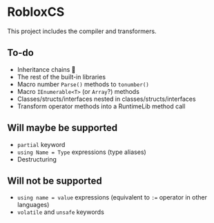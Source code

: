 ﻿# RobloxCS
This project includes the compiler and transformers.

## To-do
- Inheritance chains 🤮
- The rest of the built-in libraries
- Macro number `Parse()` methods to `tonumber()`
- Macro `IEnumerable<T>` (or `Array`?) methods
- Classes/structs/interfaces nested in classes/structs/interfaces
- Transform operator methods into a RuntimeLib method call

## Will maybe be supported
- `partial` keyword
- `using Name = Type` expressions (type aliases)
- Destructuring

## Will not be supported
- `using name = value` expressions (equivalent to `:=` operator in other languages)
- `volatile` and `unsafe` keywords